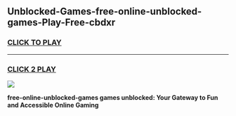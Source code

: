 
## Unblocked-Games-free-online-unblocked-games-Play-Free-cbdxr
<h3>
<a href="https://premium76.site?title=free-online-unblocked-games&ref=23A">CLICK TO PLAY</a></h3>
<hr>

<h3>
<a href="https://premium76.site?title=free-online-unblocked-games&ref=23A">CLICK 2 PLAY</a>
  
</h3>

<a href="https://premium76.site?title=free-online-unblocked-games&ref=23A"><img src="https://clearcache.store/games.png"></a>


**free-online-unblocked-games games unblocked: Your Gateway to Fun and Accessible Online Gaming**

